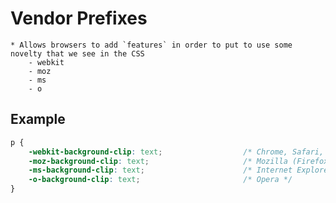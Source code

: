 # Vendor Prefixes 

    * Allows browsers to add `features` in order to put to use some novelty that we see in the CSS
        - webkit
        - moz
        - ms
        - o


## Example 

```CSS
p {
    -webkit-background-clip: text;                  /* Chrome, Safari, iOs e Android */
    -moz-background-clip: text;                     /* Mozilla (Firefox) */
    -ms-background-clip: text;                      /* Internet Explorer */
    -o-background-clip: text;                       /* Opera */
}
```